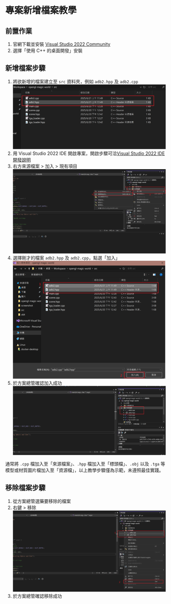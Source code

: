 # 專案新增檔案教學

## 前置作業

1. 官網下載並安裝 [Visual Studio 2022 Community](https://visualstudio.microsoft.com/zh-hant/downloads/)
2. 選擇「使用 C++ 的桌面開發」安裝

## 新增檔案步驟

1. 將欲新增的檔案建立至 `src` 資料夾，例如 `adb2.hpp` 及 `adb2.cpp`
    ![alt text](../screenshot/append_file_in_project_tutorial_1.png)
2. 用 Visual Studio 2022 IDE 開啟專案，開啟步驟可洽[Visual Studio 2022 IDE 開發說明](./Visual%20Studio%202022%20IDE%20開發說明.md)
3. 右方來源檔案 > 加入 > 現有項目
    ![alt text](../screenshot/append_file_in_project_tutorial_2.png)
4. 選擇剛才的檔案 `adb2.hpp` 及 `adb2.cpp`，點選「加入」
    ![alt text](../screenshot/append_file_in_project_tutorial_3.png)
5. 於方案總管確認加入成功
    ![alt text](../screenshot/append_file_in_project_tutorial_4.png)

通常將 `.cpp` 檔加入至「來源檔案」、`.hpp` 檔加入至「標頭檔」、`.obj` 以及 `.tga` 等模型或材質圖片檔加入至「資源檔」，以上教學步驟僅為示範，未遵照最佳實踐。

## 移除檔案步驟

1. 從方案總管選藥要移除的檔案
2. 右鍵 > 移除
    ![alt text](../screenshot/append_file_in_project_tutorial_5.png)
3. 於方案總管確認移除成功
